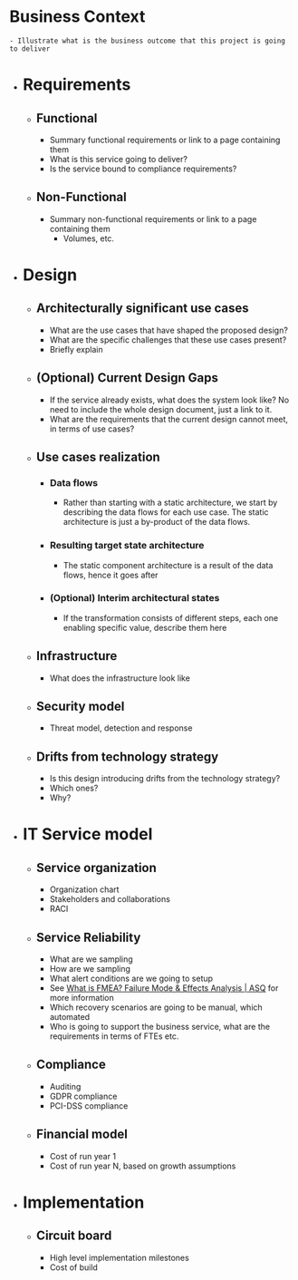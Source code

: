 # Business Context
	- Illustrate what is the business outcome that this project is going to deliver
- # Requirements
	- ## Functional
		- Summary functional requirements or link to a page containing them
		- What is this service going to deliver?
		- Is the service bound to compliance requirements?
	- ## Non-Functional
		- Summary non-functional requirements or link to a page containing them
			- Volumes, etc.
- # Design
	- ## Architecturally significant use cases
		- What are the use cases that have shaped the proposed design?
		- What are the specific challenges that these use cases present?
		- Briefly explain
	- ## (Optional) Current Design Gaps
		- If the service already exists, what does the system look like? No need to include the whole design document, just a link to it.
		- What are the requirements that the current design cannot meet, in terms of use cases?
	- ## Use cases realization
		- ### Data flows
			- Rather than starting with a static architecture, we start by describing the data flows for each use case. The static architecture is just a by-product of the data flows.
		- ### Resulting target state architecture
			- The static component architecture is a result of the data flows, hence it goes after
		- ### (Optional) Interim architectural states
			- If the transformation consists of different steps, each one enabling specific value, describe them here
	- ## Infrastructure
		- What does the infrastructure look like
	- ## Security model
		- Threat model, detection and response
	- ## Drifts from technology strategy
		- Is this design introducing drifts from the technology strategy?
		- Which ones?
		- Why?
- # IT Service model
	- ## Service organization
		- Organization chart
		- Stakeholders and collaborations
		- RACI
	- ## Service Reliability
		- What are we sampling
		- How are we sampling
		- What alert conditions are we going to setup
		- See [What is FMEA? Failure Mode & Effects Analysis | ASQ](https://asq.org/quality-resources/fmea) for more information
		- Which recovery scenarios are going to be manual, which automated
		- Who is going to support the business service, what are the requirements in terms of FTEs etc.
	- ## Compliance
		- Auditing
		- GDPR compliance
		- PCI-DSS compliance
	- ## Financial model
		- Cost of run year 1
		- Cost of run year N, based on growth assumptions
- # Implementation
	- ## Circuit board
		- High level implementation milestones
		- Cost of build